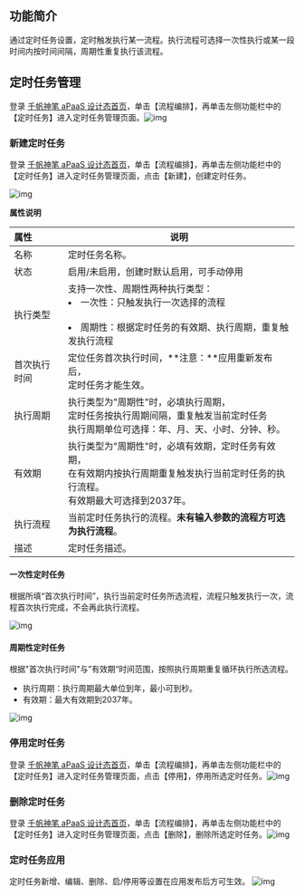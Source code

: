 ## 功能简介

通过定时任务设置，定时触发执行某一流程。执行流程可选择一次性执行或某一段时间内按时间间隔，周期性重复执行该流程。

## 定时任务管理

登录 [千帆神笔 aPaaS 设计态首页](https://apaas.cloud.tencent.com/)，单击【流程编排】，再单击左侧功能栏中的【定时任务】进入定时任务管理页面。![img](https://qcloudimg.tencent-cloud.cn/raw/fbb3cc7245b83087d442ba3b5186bad8.png)

### 新建定时任务

登录 [千帆神笔 aPaaS 设计态首页](https://apaas.cloud.tencent.com/)，单击【流程编排】，再单击左侧功能栏中的【定时任务】进入定时任务管理页面，点击【新建】，创建定时任务。

![img](https://qcloudimg.tencent-cloud.cn/raw/2c508239a6be2975a8d319162584a1e2.png)

**属性说明**

| 属性         | 说明                                                         |
| :----------- | ------------------------------------------------------------ |
| 名称         | 定时任务名称。                                               |
| 状态         | 启用/未启用，创建时默认启用，可手动停用                      |
| 执行类型     | 支持一次性、周期性两种执行类型：<br /><li>一次性：只触发执行一次选择的流程</li><br /><li>周期性：根据定时任务的有效期、执行周期，重复触发执行流程</li> |
| 首次执行时间 | 定位任务首次执行时间，**注意：**应用重新发布后，<br />定时任务才能生效。 |
| 执行周期     | 执行类型为"周期性"时，必填执行周期，<br />定时任务按执行周期间隔，重复触发当前定时任务<br />执行周期单位可选择：年、月、天、小时、分钟、秒。 |
| 有效期       | 执行类型为"周期性"时，必填有效期，定时任务有效期，<br />在有效期内按执行周期重复触发执行当前定时任务的执行流程。<br />有效期最大可选择到2037年。 |
| 执行流程     | 当前定时任务执行的流程。**未有输入参数的流程方可选为执行流程**。 |
| 描述         | 定时任务描述。                                               |

#### 一次性定时任务

根据所填“首次执行时间”，执行当前定时任务所选流程，流程只触发执行一次，流程首次执行完成，不会再此执行流程。

![img](https://qcloudimg.tencent-cloud.cn/raw/7a0baa0bf265fe59ef65749a45484982.png)


#### 周期性定时任务

根据"首次执行时间"与”有效期“时间范围，按照执行周期重复循环执行所选流程。

+ 执行周期：执行周期最大单位到年，最小可到秒。
+ 有效期：最大有效期到2037年。

![img](https://qcloudimg.tencent-cloud.cn/raw/2005444ed2af6c6fa36c6dbd13e175ea.png)

### 停用定时任务

登录 [千帆神笔 aPaaS 设计态首页](https://apaas.cloud.tencent.com/)，单击【流程编排】，再单击左侧功能栏中的【定时任务】进入定时任务管理页面，点击【停用】，停用所选定时任务。![img](https://qcloudimg.tencent-cloud.cn/raw/01b312ae1e80923da9acfb3a8e2a42f9.png)

### 删除定时任务

登录 [千帆神笔 aPaaS 设计态首页](https://apaas.cloud.tencent.com/)，单击【流程编排】，再单击左侧功能栏中的【定时任务】进入定时任务管理页面，点击【删除】，删除所选定时任务。![img](https://qcloudimg.tencent-cloud.cn/raw/85b27455c7cc118b27bce3324779bdfd.png)

### 定时任务应用

 定时任务新增、编辑、删除、启/停用等设置在应用发布后方可生效。 ![img](https://qcloudimg.tencent-cloud.cn/raw/87a87e9eace73e12d7d75422313f8e92.png)

